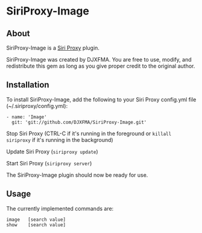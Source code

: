 SiriProxy-Image
==============

About
-----
SiriProxy-Image is a [Siri Proxy](https://github.com/plamoni/SiriProxy) plugin.

SiriProxy-Image was created by DJXFMA.
You are free to use, modify, and redistribute this gem as long as you give proper credit to the original author.


Installation
------------
To install SiriProxy-Image, add the following to your Siri Proxy config.yml file (~/.siriproxy/config.yml):

    - name: 'Image'
      git: 'git://github.com/DJXFMA/SiriProxy-Image.git'

Stop Siri Proxy (CTRL-C if it's running in the foreground or `killall siriproxy` if it's running in the background)

Update Siri Proxy (`siriproxy update`)
          
Start Siri Proxy (`siriproxy server`)

The SiriProxy-Image plugin should now be ready for use.


Usage
-----
The currently implemented commands are:

    image	[search value]
	show	[search value]
